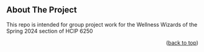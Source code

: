<!-- Improved compatibility of back to top link: See: https://github.com/othneildrew/Best-README-Template/pull/73 -->
<a name="readme-top"></a>
<!--
*** This repo is intended for group project work for the wellness wizards
*** of the Spring 2024 section of HCIP 6250
-->
<!-- ABOUT THE PROJECT -->
## About The Project

This repo is intended for group project work for the Wellness Wizards of the Spring 2024 section of HCIP 6250

<p align="right">(<a href="#readme-top">back to top</a>)</p>
